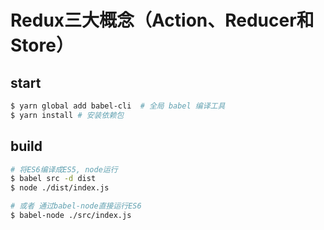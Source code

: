 # Redux三大概念（Action、Reducer和Store）

## start
```sh
$ yarn global add babel-cli  # 全局 babel 编译工具
$ yarn install # 安装依赖包
```
## build
```sh
# 将ES6编译成ES5, node运行
$ babel src -d dist
$ node ./dist/index.js

# 或者 通过babel-node直接运行ES6
$ babel-node ./src/index.js
```
